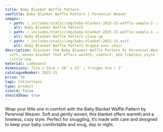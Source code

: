 ```yaml
---
title: Baby Blanket Waffle Pattern
seoTitle: Baby Blanket Waffle Pattern | Perennial Weaver
images:
  - path: /_includes/static/img/baby-blanket-2025-15-waffle-sample-2-.avif
    alt: Baby Blanket Waffle Pattern
  - path: /_includes/static/img/baby-blanket-2025-15-waffle-sample-1-.avif
    alt: Baby Blanket Waffle Pattern close up
  - path: /_includes/static/img/baby-blanket-2025-15.avif
    alt: Baby Blanket Waffle Pattern draped over chair
description: Discover the Baby Blanket Waffle Pattern by Perennial Weaver – a
  soft, woven blanket that offers warmth, comfort, and timeless style for your
  little one.
material: Lambswool
dimensions: 71cm x 55cm / 28" x 22" | Fringes 5cm / 2"
catalogueNumber: 2025-15
price: 50
tags: Collections
type: product
isSold: false
shouldShow: true
---
```

Wrap your little one in comfort with the Baby Blanket Waffle Pattern by Perennial Weaver. Soft and gently woven, this blanket offers warmth and a timeless, cozy style. Perfect for snuggling, it’s made with care and designed to keep your baby comfortable and snug, day or night.

